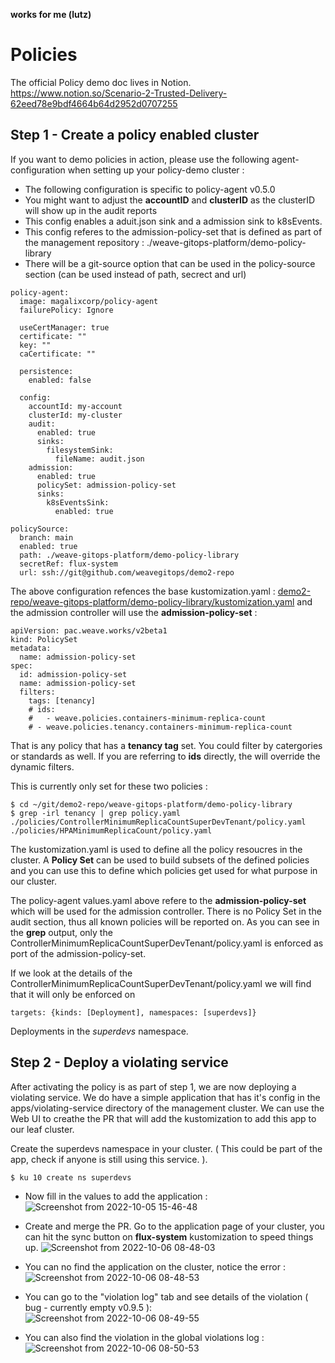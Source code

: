 **works for me (lutz)**

# Policies
The official Policy demo doc lives in Notion. 
https://www.notion.so/Scenario-2-Trusted-Delivery-62eed78e9bdf4664b64d2952d0707255


## Step 1 - Create a policy enabled cluster

If you want to demo policies in action, please use the following agent-configuration when setting up your policy-demo cluster :
- The following configuration is specific to policy-agent v0.5.0
- You might want to adjust the **accountID** and **clusterID** as the clusterID will show up in the audit reports
- This config enables a aduit.json sink and a admission sink to k8sEvents.
- This config referes to the admission-policy-set that is defined as part of the management repository : ./weave-gitops-platform/demo-policy-library
- There will be a git-source option that can be used in the policy-source section (can be used instead of path, secrect and url)
```
policy-agent:
  image: magalixcorp/policy-agent
  failurePolicy: Ignore

  useCertManager: true
  certificate: ""
  key: ""
  caCertificate: ""

  persistence:
    enabled: false

  config:
    accountId: my-account
    clusterId: my-cluster
    audit:
      enabled: true
      sinks:
        filesystemSink:
          fileName: audit.json
    admission:
      enabled: true
      policySet: admission-policy-set
      sinks:
        k8sEventsSink:
          enabled: true

policySource:
  branch: main
  enabled: true
  path: ./weave-gitops-platform/demo-policy-library
  secretRef: flux-system
  url: ssh://git@github.com/weavegitops/demo2-repo
```

The above configuration refences the base kustomization.yaml : 
[demo2-repo/weave-gitops-platform/demo-policy-library/kustomization.yaml](https://github.com/weavegitops/demo2-repo/blob/main/weave-gitops-platform/demo-policy-library/kustomization.yaml)
and the admission controller will use the **admission-policy-set** :
```
apiVersion: pac.weave.works/v2beta1
kind: PolicySet
metadata:
  name: admission-policy-set
spec:
  id: admission-policy-set
  name: admission-policy-set
  filters:
    tags: [tenancy]
    # ids:
    #   - weave.policies.containers-minimum-replica-count
    # - weave.policies.tenancy.containers-minimum-replica-count
```
That is any policy that has a **tenancy tag** set. You could filter by catergories or standards as well. If you are referring to **ids** directly, the will override the dynamic filters.

This is currently only set for these two policies : 
```
$ cd ~/git/demo2-repo/weave-gitops-platform/demo-policy-library
$ grep -irl tenancy | grep policy.yaml
./policies/ControllerMinimumReplicaCountSuperDevTenant/policy.yaml
./policies/HPAMinimumReplicaCount/policy.yaml
```

The kustomization.yaml is used to define all the policy resoucres in the cluster. A **Policy Set** can be used to build subsets of the defined policies and you can use this to define which policies get used for what purpose in our cluster.

The policy-agent values.yaml above refere to the **admission-policy-set** which will be used for the admission controller. There is no Policy Set in the audit section, thus all known policies will be reported on. As you can see in the **grep** output, only the  ControllerMinimumReplicaCountSuperDevTenant/policy.yaml is enforced as port of the admission-policy-set.

If we look at the details of the ControllerMinimumReplicaCountSuperDevTenant/policy.yaml we will find that it will only be enforced on 
```
targets: {kinds: [Deployment], namespaces: [superdevs]}
```
Deployments in the *superdevs* namespace.

## Step 2 - Deploy a violating service

After activating the policy is as part of step 1, we are now deploying a violating service. We do have a simple application that has it's config in the apps/violating-service directory of the management cluster. We can use the Web UI to creathe the PR that will add the kustomization to add this app to our leaf cluster.

Create the superdevs namespace in your cluster. ( This could be part of the app, check if anyone is still using this service. ). 
```
$ ku 10 create ns superdevs
```

* Now fill in the values to add the application : 
![Screenshot from 2022-10-05 15-46-48](https://user-images.githubusercontent.com/2788194/194076375-520730c0-6971-446b-8490-bd870a10d26d.png)

* Create and merge the PR.
Go to the application page of your cluster, you can hit the sync button on **flux-system** kustomization to speed things up.
![Screenshot from 2022-10-06 08-48-03](https://user-images.githubusercontent.com/2788194/194233863-efeaa58d-6c44-40e3-9500-347b0e967f3d.png)

* You can no find the application on the cluster, notice the error : 
![Screenshot from 2022-10-06 08-48-53](https://user-images.githubusercontent.com/2788194/194233808-f8cd77da-ff59-4a27-a1b6-357d40c8cb84.png)

* You can go to the "violation log" tab and see details of the violation ( bug - currently empty v0.9.5 ):
![Screenshot from 2022-10-06 08-49-55](https://user-images.githubusercontent.com/2788194/194233743-fe0c78e4-d4bb-4278-822a-3026635841a2.png)

* You can also find the violation in the global violations log : 
![Screenshot from 2022-10-06 08-50-53](https://user-images.githubusercontent.com/2788194/194233719-d63591ee-8ccd-4ccc-b7d3-1c1980b7e800.png)





